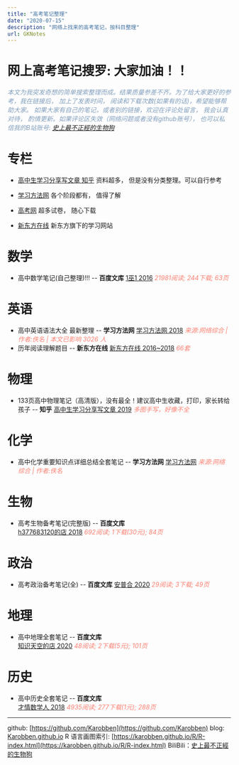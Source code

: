 ```yaml
---
title: "高考笔记整理"
date: "2020-07-15"
description: "网络上找来的高考笔记，按科目整理"
url: GKNotes
---
```


# 网上高考笔记搜罗: 大家加油！！

<span style="color:#809ebc">*本文为我突发奇想的简单搜索整理而成。结果质量参差不齐。为了给大家更好的参考，我在链接后， 加上了发表时间， 阅读和下载次数(如果有的话)，希望能够帮助大家。 如果大家有自己的笔记，或者别的链接，欢迎在评论处留言， 我会认真对待， 酌情更新。如果评论区失效（网络问题或者没有github账号）， 也可以私信我的B站账号: [史上最不正經的生物狗](https://space.bilibili.com/393056819)*</span>

# 专栏

- [高中生学习分享写文章 知乎](https://zhuanlan.zhihu.com/c_1022451416727568384)
  资料超多， 但是没有分类整理。可以自行参考

- [学习方法网](https://www.xuexifangfa.com/)
  各个阶段都有， 值得了解

- [高考网](http://www.gaokao.com/)
  超多试卷， 随心下载

- [新东方在线](https://www.koolearn.com/)
  新东方旗下的学习网站

# 数学
- 高中数学笔记(自己整理)!!! -- **百度文库**
  [1巫1 2016](https://wenku.baidu.com/view/15ab47bb7e21af45b207a8c5.html)
  <span style="color:salmon">*21981阅读; 244下载; 63页*</span>

# 英语
- 高中英语语法大全 最新整理 -- **学习方法网**
  [学习方法网 2018](https://www.xuexifangfa.com/English/1038857.html)
  <span style="color:salmon">*来源:网络综合 | 作者:佚名 | 本文已影响 3026 人*</span>
- 历年阅读理解题目 -- **新东方在线**
  [新东方在线 2016~2018](https://news.koolearn.com/20180518/1150496.html)
  <span style="color:salmon">*66套*</span>

# 物理
- 133页高中物理笔记（高清版），没有最全！建议高中生收藏，打印，家长转给孩子 -- **知乎**
[高中生学习分享写文章 2019](https://zhuanlan.zhihu.com/p/74825385)
<span style="color:salmon">*多图手写，好像不全*</span>

# 化学

- 高中化学重要知识点详细总结全套笔记 -- **学习方法网**
[学习方法网](https://www.xuexifangfa.com/chemistry/points/1037515.html)
<span style="color:salmon">*来源:网络综合 | 作者:佚名*</span>

# 生物

- 高考生物备考笔记(完整版) -- **百度文库**  
  [h377683120的店 2018](https://wenku.baidu.com/view/d8bb3e9a7d1cfad6195f312b3169a4517723e591.html)
   <span style="color:salmon">*692阅读; 1下载(30元); 84页*</span>

# 政治
- 高考政治备考笔记(全) -- **百度文库**
  [安普合 2020](https://wenku.baidu.com/view/9df25872872458fb770bf78a6529647d27283432.html?fr=search)
  <span style="color:salmon">*29阅读; 3下载; 49页*</span>

# 地理

- 高中地理全套笔记 -- **百度文库**  
[知识天空的店 2020](https://wenku.baidu.com/view/59d737670522192e453610661ed9ad51f11d5451.html?fr=search)
<span style="color:salmon">*48阅读; 2下载(5元); 101页*</span>

# 历史
- 高中历史全套笔记 -- **百度文库**  
[才情数学人 2018](https://wenku.baidu.com/view/1942cfb080c758f5f61fb7360b4c2e3f572725a3.html)
<span style="color:salmon">*4935阅读; 277下载(1元); 288页*</span>


---
github: [https://github.com/Karobben](https://github.com/Karobben)
blog: [Karobben.github.io](http://Karobben.github.io)
R 语言画图索引: [https://karobben.github.io/R/R-index.html](https://karobben.github.io/R/R-index.html)
BiliBili：[史上最不正經的生物狗](https://space.bilibili.com/393056819)
